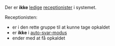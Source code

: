 Der er **ikke** [ledige](Terminologi#ledig) [receptionister](Terminologi#receptionist) i systemet.

Receptionisten:

* er i den rette gruppe til at kunne tage opkaldet
* er **ikke** i [auto-svar-modus](Terminologi#auto-svar-modus)
* ender med at få opkaldet

